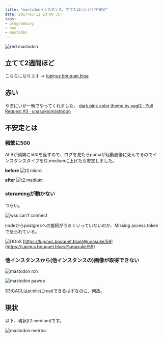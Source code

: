 ```yaml
---
title: "mastodonインスタンス、立てたはいいけど不安定"
date: 2017-05-12 23:00 JST
tags:
- programming
- aws
- mastodon
---
```


![red mastodon](2017/red-mastodon.png)

## 立てて2週間ほど
こちらになります → [lupinus.bouquet.blue](https://lupinus.bouquet.blue/about/)

## 赤い
やぎにいが一晩でやってくれました。
[dark pink color theme by yagi2 · Pull Request #3 · unasuke/mastodon](https://github.com/unasuke/mastodon/pull/3)

## 不安定とは
### 頻繁に500
ALBが頻繁に500を返すので、ログを見たらpumaが起動直後に死んでるのでインスタンスタイプをt2.mediumに上げたら安定しました。

__before__
![t2.micro](2017/mastodon-instance-t2micro.png)

__after__
![t2.medium](2017/mastodon-instance-t2medium.png)

### steramingが動かない
つらい。

![wss can't connect](2017/mastodon-wss-does-not-work.png)

nodeからpostgresへの接続がうまくいっていないのか、Missing access tokenで怒られている。

![DDoS](2017/mastodon-please-ddos-attach.png)
[https://lupinus.bouquet.blue/@unasuke/59](https://lupinus.bouquet.blue/@unasuke/59)

### 他インスタンスから(他インスタンスの)画像が取得できない
![mastodon rch](2017/mastodon-rch-avatar.png)

![mastodon pawoo](2017/mastodon-pawoo-app-image.png)

S3のACLはpublicにreadできるはずなのに、何故。

## 現状
以下、現状(t2.medium)です。

![mastodon metrics](2017/mastodon-metrics-2017-05-12-23-00.png)
